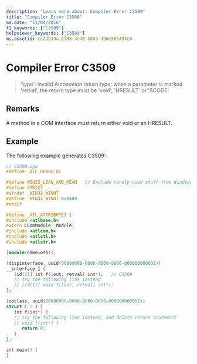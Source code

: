 ```yaml
---
description: "Learn more about: Compiler Error C3509"
title: "Compiler Error C3509"
ms.date: "11/04/2016"
f1_keywords: ["C3509"]
helpviewer_keywords: ["C3509"]
ms.assetid: cc2db39a-2f98-4e40-b803-496e585494e6
---
```

# Compiler Error C3509

> 'type': invalid Automation return type; when a parameter is marked 'retval', the return type must be 'void', 'HRESULT' or 'SCODE'

## Remarks

A method in a COM interface must return either void or an HRESULT.

## Example

The following example generates C3509:

```cpp
// C3509.cpp
#define _ATL_DEBUG_QI

#define WIN32_LEAN_AND_MEAN   // Exclude rarely-used stuff from Windows headers
#define STRICT
#ifndef _WIN32_WINNT
#define _WIN32_WINNT 0x0400
#endif

#define _ATL_ATTRIBUTES 1
#include <atlbase.h>
extern CComModule _Module;
#include <atlcom.h>
#include <atlctl.h>
#include <atlstr.h>

[module(name=oso)];

[dispinterface, uuid(00000000-0000-0000-0000-000000000001)]
__interface I {
   [id(1)] int f([out, retval] int*);   // C3509
   // try the following line instead
   // [id(1)] void f([out, retval] int*);
};

[coclass, uuid(00000000-0000-0000-0000-000000000002)]
struct C : I {
   int f(int*) {
   // try the following line instead, and delete return statement
   // void f(int*) {
      return 0;
   }
};

int main() {
}
```
